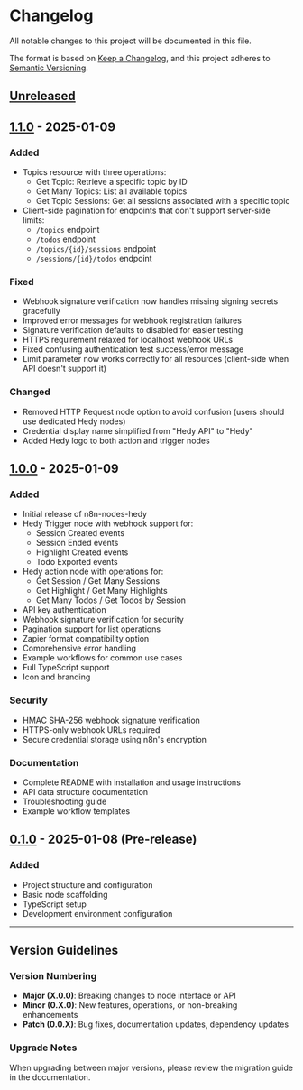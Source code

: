 # Changelog

All notable changes to this project will be documented in this file.

The format is based on [Keep a Changelog](https://keepachangelog.com/en/1.0.0/),
and this project adheres to [Semantic Versioning](https://semver.org/spec/v2.0.0.html).

## [Unreleased]

## [1.1.0] - 2025-01-09

### Added
- Topics resource with three operations:
  - Get Topic: Retrieve a specific topic by ID
  - Get Many Topics: List all available topics  
  - Get Topic Sessions: Get all sessions associated with a specific topic
- Client-side pagination for endpoints that don't support server-side limits:
  - `/topics` endpoint
  - `/todos` endpoint
  - `/topics/{id}/sessions` endpoint
  - `/sessions/{id}/todos` endpoint

### Fixed
- Webhook signature verification now handles missing signing secrets gracefully
- Improved error messages for webhook registration failures
- Signature verification defaults to disabled for easier testing
- HTTPS requirement relaxed for localhost webhook URLs
- Fixed confusing authentication test success/error message
- Limit parameter now works correctly for all resources (client-side when API doesn't support it)

### Changed
- Removed HTTP Request node option to avoid confusion (users should use dedicated Hedy nodes)
- Credential display name simplified from "Hedy API" to "Hedy"
- Added Hedy logo to both action and trigger nodes

## [1.0.0] - 2025-01-09

### Added
- Initial release of n8n-nodes-hedy
- Hedy Trigger node with webhook support for:
  - Session Created events
  - Session Ended events
  - Highlight Created events
  - Todo Exported events
- Hedy action node with operations for:
  - Get Session / Get Many Sessions
  - Get Highlight / Get Many Highlights
  - Get Many Todos / Get Todos by Session
- API key authentication
- Webhook signature verification for security
- Pagination support for list operations
- Zapier format compatibility option
- Comprehensive error handling
- Example workflows for common use cases
- Full TypeScript support
- Icon and branding

### Security
- HMAC SHA-256 webhook signature verification
- HTTPS-only webhook URLs required
- Secure credential storage using n8n's encryption

### Documentation
- Complete README with installation and usage instructions
- API data structure documentation
- Troubleshooting guide
- Example workflow templates

## [0.1.0] - 2025-01-08 (Pre-release)

### Added
- Project structure and configuration
- Basic node scaffolding
- TypeScript setup
- Development environment configuration

---

## Version Guidelines

### Version Numbering
- **Major (X.0.0)**: Breaking changes to node interface or API
- **Minor (0.X.0)**: New features, operations, or non-breaking enhancements
- **Patch (0.0.X)**: Bug fixes, documentation updates, dependency updates

### Upgrade Notes
When upgrading between major versions, please review the migration guide in the documentation.

[Unreleased]: https://github.com/HedyAI/n8n-nodes-hedy/compare/v1.1.0...HEAD
[1.1.0]: https://github.com/HedyAI/n8n-nodes-hedy/compare/v1.0.0...v1.1.0
[1.0.0]: https://github.com/HedyAI/n8n-nodes-hedy/releases/tag/v1.0.0
[0.1.0]: https://github.com/HedyAI/n8n-nodes-hedy/releases/tag/v0.1.0